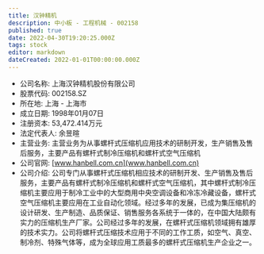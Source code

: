 ```yaml
---
title: 汉钟精机
description: 中小板 - 工程机械 - 002158
published: true
date: 2022-04-30T19:20:25.000Z
tags: stock
editor: markdown
dateCreated: 2022-01-01T00:00:00.000Z
---
```


- 公司名称: 上海汉钟精机股份有限公司
- 股票代码: 002158.SZ
- 所在地: 上海 - 上海市
- 成立日期: 1998年01月07日
- 注册资本: 53,472.414万元
- 法定代表人: 余昱暄
- 主营业务: 主营业务为从事螺杆式压缩机应用技术的研制开发，生产销售及售后服务，主要产品有螺杆式制冷压缩机和螺杆式空气压缩机
- 公司官网: [www.hanbell.com.cn](www.hanbell.com.cn)
- 公司介绍: 公司专门从事螺杆式压缩机相应技术的研制开发、生产销售及售后服务，主要产品有螺杆式制冷压缩机和螺杆式空气压缩机，其中螺杆式制冷压缩机主要应用于制冷工业中的大型商用中央空调设备和冷冻冷藏设备，螺杆式空气压缩机主要应用在工业自动化领域。经过多年的发展，已成为集压缩机的设计研发、生产制造、品质保证、销售服务各系统于一体的，在中国大陆颇有实力的压缩机生产厂家。公司经过多年的发展，在螺杆式压缩机领域拥有雄厚的技术实力。公司将螺杆式压缩技术应用于不同的工作工质，如空气、真空、制冷剂、特殊气体等，成为全球应用工质最多的螺杆式压缩机生产企业之一。


